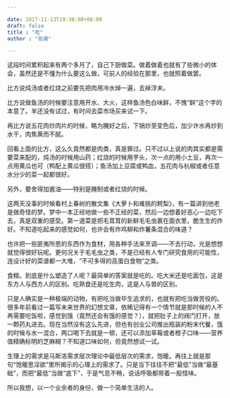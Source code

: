 ```yaml
---

date: 2017-11-13T19:38:08+08:00
draft: false
title : "吃"
author : "张潮"

---
```






这段时间累积起来有两个多月了，自己下厨做菜。做着做着也就有了些微小的体会，虽然还是不懂为什么要这么做，可前人的经验在那里，也就照着做罢。

比方说炖汤或者红烧之前要先把肉用冷水焯一遍，去掉浮末。

比方说做鱼汤的时候要注意用开水、大火，这样鱼汤色白味鲜，不愧“鲜”这个字的本意了。羊还没有试过，有时间去菜市场买来试一下。

再比方说五花肉炒肉片的时候，略为腌好之后，下锅炒至变色后，加少许水再炒到水干，肉焦黄而不腻。

回看上面的比方，这么久竟然都是肉类，真是罪过。只不过以上说的肉其实都是需要菜来配的，炖汤的时候用山药；红烧的时候用芋头，次一点的用小土豆，再次一点用黄瓜也可（鸭配上黄瓜很搭）；鱼汤加上豆腐或鸭血，五花肉与杭椒或者任意水分少的菜一起都很好。

另外，要舍得加酱油——特别是腌制或者红烧的时候。



这两天没事的时候看村上春树的散文集《大萝卜和难挑的鳄梨》，有一篇讲到他老是做奇怪的梦。梦中一本正经地做一些不正经的菜，然后一边想着好恶心一边吃下去，真是双重的感受。第一道菜是把毛茸茸的新鲜毛毛虫裹在面衣里，脆生生的炸好。不知道吃起来的感觉如何，也许会有炸鸡柳和炸薯条混合的味道？

也许把一些匪夷所思的东西作为食材，用各种手法来烹调——不去行动，光是想想就觉得很好玩呢。更何况关于毛毛虫之类，不是已经有人专门研究食用的可能性，连设计好的菜谱都一大堆，“不可多得的高蛋白食物”之类。



食粮。到底是什么塑造了人呢？最简单的答案就是吃的。吃大米还是吃面包，这是东方人与西方人的区别。吃熟食还是吃生肉，这是人与兽的区别。

只是人确实是一种极端的动物，有把吃当做毕生追求的，也就有把吃当做苦役的。很多年前看过一篇写未来世界的幻想文章，依稀记得有一个情节就是那时候的人不再需要吃饭啦，感觉到饿（竟然还会有饿的感觉？），就把肚子上的阀门打开，放一颗药丸进去。现在当然没有这么先进，但也有创业公司推出瓶装的粉末代餐，饿的时候与水一混合，两口喝下去就是一顿，还可以添加草莓或者橙子口味——营养值精确标明的芝麻糊？不知道口味如何，但竟然想试一试。



生理上的需求是马斯洛需求层次理论中最低层次的需求，饱暖。再往上就是那句“饱暖思淫欲”里所揭示的心理上的需求了。只是当下往往不把“最低”当做“最基础”，而把“最低”当做“底下”，于是气息不畅，说话呼吸都带着一股怪味。



所以我想，以一个业余者的身份，做一个简单生活的人。


